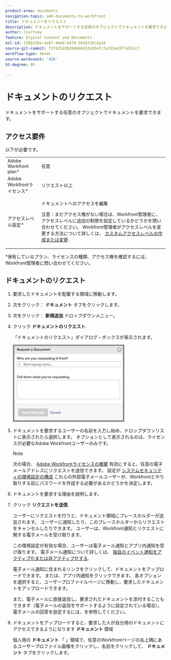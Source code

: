 ```yaml
---
product-area: documents
navigation-topic: add-documents-to-workfront
title: ドキュメントをリクエスト
description: ドキュメントをサポートする任意のオブジェクトでドキュメントを要求できます。
author: Courtney
feature: Digital Content and Documents
exl-id: 228b53ba-4a87-4edd-b478-501b216c4a1d
source-git-commit: f2f825280204b56d2dc85efc7a315a4377e551c7
workflow-type: tm+mt
source-wordcount: '426'
ht-degree: 0%

---
```


# ドキュメントのリクエスト

ドキュメントをサポートする任意のオブジェクトでドキュメントを要求できます。

## アクセス要件

以下が必要です。

<table style="table-layout:auto"> 
 <col> 
 <col> 
 <tbody> 
  <tr> 
   <td role="rowheader">Adobe Workfront plan*</td> 
   <td> <p> 任意</p> </td> 
  </tr> 
  <tr> 
   <td role="rowheader">Adobe Workfrontライセンス*</td> 
   <td> <p>リクエスト以上</p> </td> 
  </tr> 
  <tr> 
   <td role="rowheader">アクセスレベル設定*</td> 
   <td> <p>ドキュメントへのアクセスを編集</p> <p>注意：まだアクセス権がない場合は、Workfront管理者に、アクセスレベルに追加の制限を設定しているかどうかを問い合わせてください。 Workfront管理者がアクセスレベルを変更する方法について詳しくは、 <a href="../../administration-and-setup/add-users/configure-and-grant-access/create-modify-access-levels.md" class="MCXref xref">カスタムアクセスレベルの作成または変更</a>.</p> </td> 
  </tr> 
 </tbody> 
</table>

&#42;保有しているプラン、ライセンスの種類、アクセス権を確認するには、Workfront管理者に問い合わせてください。

## ドキュメントのリクエスト

1. 要求したドキュメントを配置する領域に移動します。
1. 次をクリック： **ドキュメント** タブをクリックします。 
1. 次をクリック： **新規追加** ドロップダウンメニュー。

1. クリック **ドキュメントのリクエスト**.

   「ドキュメントのリクエスト」ダイアログ・ボックスが表示されます。

   ![document_request.png](assets/document-request-350x242.png)

1. ドキュメントを要求するユーザーの名前を入力し始め、ドロップダウンリストに表示されたら選択します。 オプションとして表示されるのは、ライセンスが必要なAdobe Workfrontユーザーのみです。

   >[!NOTE]
   >
   >次の場合、 [Adobe Workfrontライセンスの概要](../../administration-and-setup/add-users/access-levels-and-object-permissions/wf-licenses.md) 有効にすると、任意の電子メールアドレスにリクエストを送信できます。 設定が [システムセキュリティの環境設定の構成](../../administration-and-setup/manage-workfront/security/configure-security-preferences.md) これらの外部電子メールユーザーが、Workfrontとやり取りする前にパスワードを作成する必要があるかどうかを決定します。 

1. ドキュメントを要求する理由を説明します。
1. クリック **リクエストを送信**.

   ユーザーにリクエストを行うと、ドキュメント領域にプレースホルダーが追加されます。 ユーザーに通知したり、このプレースホルダーからリクエストをキャンセルしたりできます。 ユーザーは、Workfront通知とリクエストに関する電子メールを受け取ります。

   この環境設定が有効な場合、ユーザーは電子メール通知とアプリ内通知を受け取ります。 電子メール通知について詳しくは、 [独自のイベント通知をアクティブ化または非アクティブ化する](../../workfront-basics/using-notifications/activate-or-deactivate-your-own-event-notifications.md).

   電子メール通知に含まれるリンクをクリックして、ドキュメントをアップロードできます。 または、アプリ内通知をクリックできます。 各オプションを選択すると、ユーザープロファイルページに移動し、要求したドキュメントをアップロードできます。

   また、電子メールに直接返信し、要求されたドキュメントを添付することもできます（電子メールの返信をサポートするように設定されている場合）。 電子メールの回答を設定するには、を参照してください。

1. ドキュメントをアップロードすると、要求した人が自分用のドキュメントにアクセスできるようになります **ドキュメント** 領域

   個人用の **ドキュメント** 「 」領域で、任意のWorkfrontページの右上隅にあるユーザープロファイル画像をクリックし、名前をクリックして、 **ドキュメント** タブをクリックします。
